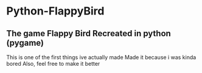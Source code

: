 # Python-FlappyBird
The game **Flappy Bird** Recreated in python (pygame)
-----------------------------------------------------
This is one of the first things ive actually made
Made it because i was kinda bored
Also, feel free to make it better
